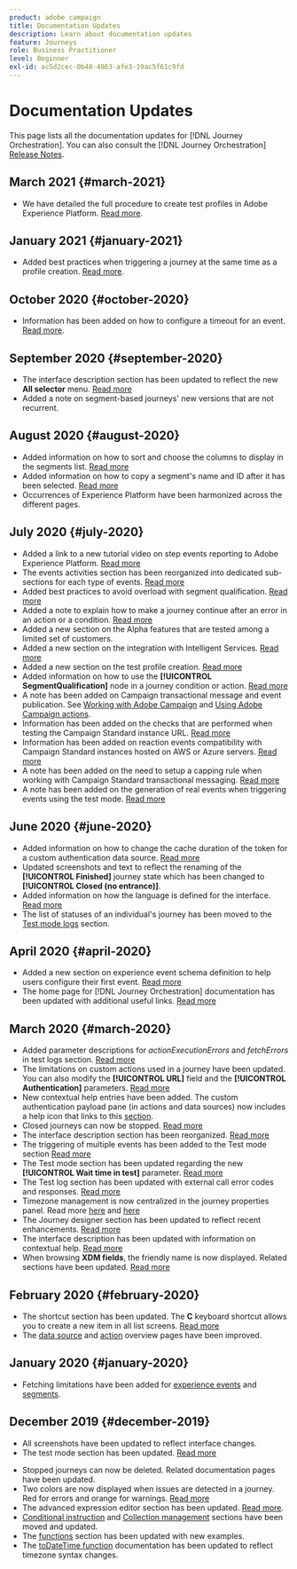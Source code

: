 ```yaml
---
product: adobe campaign
title: Documentation Updates
description: Learn about documentation updates
feature: Journeys
role: Business Practitioner
level: Beginner
exl-id: ac5d2cec-0b48-4863-afe3-19ac5f61c9fd
---
```

# Documentation Updates

This page lists all the documentation updates for [!DNL Journey Orchestration].
You can also consult the [!DNL Journey Orchestration] [Release Notes](../release-notes/release-notes.md).

## March 2021 {#march-2021}

* We have detailed the full procedure to create test profiles in Adobe Experience Platform. [Read more](../building-journeys/creating-test-profiles.md).

## January 2021 {#january-2021}

* Added best practices when triggering a journey at the same time as a profile creation. [Read more](../about/limitations.md#journeys-limitation-profile-creation).

## October 2020 {#october-2020}

* Information has been added on how to configure a timeout for an event. [Read more](../building-journeys/event-activities.md#listening-to-events-during-a-specific-time).

## September 2020 {#september-2020}

* The interface description section has been updated to reflect the new **All selector** menu. [Read more](../about/user-interface.md)
* Added a note on segment-based journeys' new versions that are not recurrent. 

## August 2020 {#august-2020}

* Added information on how to sort and choose the columns to display in the segments list. [Read more](../building-journeys/segment-qualification-events.md)
* Added information on how to copy a segment's name and ID after it has been selected. [Read more](../building-journeys/segment-qualification-events.md)
* Occurrences of Experience Platform have been harmonized across the different pages.

## July 2020 {#july-2020}

* Added a link to a new tutorial video on step events reporting to Adobe Experience Platform. [Read more](../building-journeys/sharing-overview.md)
* The events activities section has been reorganized into dedicated sub-sections for each type of events. [Read more](../building-journeys/event-activities.md)
* Added best practices to avoid overload with segment qualification. [Read more](../building-journeys/segment-qualification-events.md#speed-segment-qualification)
* Added a note to explain how to make a journey continue after an error in an action or a condition. [Read more](../about/troubleshooting.md#section_h3q_kqk_fhb)
* Added a new section on the Alpha features that are tested among a limited set of customers. 
* Added a new section on the integration with Intelligent Services. [Read more](../ai-services/ai-services-overview.md)
* Added a new section on the test profile creation. [Read more](../building-journeys/testing-the-journey.md)
* Added information on how to use the **[!UICONTROL SegmentQualification]** node in a journey condition or action. [Read more](../building-journeys/segment-qualification-events.md)
* A note has been added on Campaign transactional message and event publication. See [Working with Adobe Campaign](../action/working-with-adobe-campaign.md) and [Using Adobe Campaign actions](../building-journeys/using-adobe-campaign-actions.md).
* Information has been added on the checks that are performed when testing the Campaign Standard instance URL. [Read more](../action/working-with-adobe-campaign.md)
* Information has been added on reaction events compatibility with Campaign Standard instances hosted on AWS or Azure servers. [Read more](../building-journeys/reaction-events.md)
* A note has been added on the need to setup a capping rule when working with Campaign Standard transactional messaging. [Read more](../action/working-with-adobe-campaign.md)
* A note has been added on the generation of real events when triggering events using the test mode. [Read more](../building-journeys/testing-the-journey.md#firing_events)

## June 2020 {#june-2020}

* Added information on how to change the cache duration of the token for a custom authentication data source. [Read more](../datasource/external-data-sources.md#section_wjp_nl5_nhb)
* Updated screenshots and text to reflect the renaming of the **[!UICONTROL Finished]** journey state which has been changed to **[!UICONTROL Closed (no entrance)]**.
* Added information on how the language is defined for the interface. [Read more](../about/user-interface.md)
* The list of statuses of an individual's journey has been moved to the [Test mode logs](../building-journeys/testing-the-journey.md#viewing_logs) section. 

## April 2020 {#april-2020}

* Added a new section on experience event schema definition to help users configure their first event. [Read more](../event/experience-event-schema.md)
* The home page for [!DNL Journey Orchestration] documentation has been updated with additional useful links. [Read more](../../journey-orchestration-home.md)

## March 2020 {#march-2020}

* Added parameter descriptions for _actionExecutionErrors_ and _fetchErrors_ in test logs section. [Read more](../building-journeys/testing-the-journey.md#viewing_logs)
* The limitations on custom actions used in a journey have been updated. You can also modify the **[!UICONTROL URL]** field and the **[!UICONTROL Authentication]** parameters. [Read more](../action/about-custom-action-configuration.md)
* New contextual help entries have been added. The custom authentication payload pane (in actions and data sources) now includes a help icon that links to this [section](../datasource/external-data-sources.md#section_wjp_nl5_nhb). 
* Closed journeys can now be stopped. [Read more](../building-journeys/using-the-journey-designer.md)
* The interface description section has been reorganized. [Read more](../about/user-interface.md)
* The triggering of multiple events has been added to the Test mode section [Read more](../building-journeys/testing-the-journey.md#firing_events)
* The Test mode section has been updated regarding the new **[!UICONTROL Wait time in test]** parameter. [Read more](../building-journeys/testing-the-journey.md)
* The Test log section has been updated with external call error codes and responses. [Read more](../building-journeys/testing-the-journey.md#viewing_logs)
* Timezone management is now centralized in the journey properties panel. Read more [here](../building-journeys/changing-properties.md#timezone) and [here](../building-journeys/timezone-management.md)
* The Journey designer section has been updated to reflect recent enhancements. [Read more](../building-journeys/using-the-journey-designer.md)
* The interface description has been updated with information on contextual help. [Read more](../about/user-interface.md#section_ksq_zr1_ffb)
* When browsing **XDM fields**, the friendly name is now displayed. Related sections have been updated. [Read more](../about/user-interface.md#friendly-names-display)

## February 2020 {#february-2020}

* The shortcut section has been updated. The **C** keyboard shortcut allows you to create a new item in all list screens. [Read more](../about/user-interface.md#section_ksq_zr1_ffb)
* The [data source](../datasource/about-data-sources.md) and [action](../action/action.md) overview pages have been improved.

## January 2020 {#january-2020}

* Fetching limitations have been added for [experience events](../datasource/adobe-experience-platform-data-source.md) and [segments](../functions/functioninsegment.md).
<!--* The [getBestSendTime documentation](../functions/functiongetbestsendtime.md) has been updated.-->

## December 2019 {#december-2019}

* All screenshots have been updated to reflect interface changes.
* The test mode section has been updated. [Read more](../building-journeys/testing-the-journey.md)
<!--* A warning has been added in the [email send time optimization](../building-journeys/wait-activity.md) and [predictive fatigue scores](../ai-services/leveraging-fatigue-scores.md) sections. These capabilities are only available to customers who use the [Adobe Experience Platform Data Connector](https://docs.adobe.com/content/help/en/campaign-standard/using/developing/mapping-campaign-and-aep-data/aep-about-data-connector.html).-->
* Stopped journeys can now be deleted. Related documentation pages have been updated.
* Two colors are now displayed when issues are detected in a journey. Red for errors and orange for warnings. [Read more](../about/troubleshooting.md)
* The advanced expression editor section has been updated. [Read more](../expression/expressionadvanced.md).
* [Conditional instruction](../expression/conditional-instruction.md) and [Collection management](../expression/collection-management-functions.md) sections have been moved and updated.
* The [functions](../expression/functions.md) section has been updated with new examples.
* The [toDateTime function](../functions/functiontodatetime.md) documentation has been updated to reflect timezone syntax changes.
